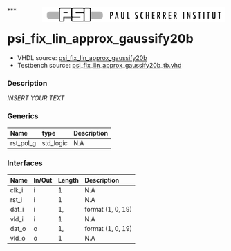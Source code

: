 <img align="right" src="../../doc/psi_logo.png">
***

# psi_fix_lin_approx_gaussify20b
 - VHDL source: [psi_fix_lin_approx_gaussify20b](../hdl/psi_fix_lin_approx_gaussify20b.vhd)
 - Testbench source: [psi_fix_lin_approx_gaussify20b_tb.vhd](../testbench/psi_fix_lin_approx_gaussify20b_tb/psi_fix_lin_approx_gaussify20b_tb.vhd)

### Description
*INSERT YOUR TEXT*

### Generics
| Name      | type      | Description   |
|:----------|:----------|:--------------|
| rst_pol_g | std_logic | N.A           |

### Interfaces
| Name   | In/Out   | Length   | Description       |
|:-------|:---------|:---------|:------------------|
| clk_i  | i        | 1        | N.A               |
| rst_i  | i        | 1        | N.A               |
| dat_i  | i        | 1,       | format (1, 0, 19) |
| vld_i  | i        | 1        | N.A               |
| dat_o  | o        | 1,       | format (1, 0, 19) |
| vld_o  | o        | 1        | N.A               |